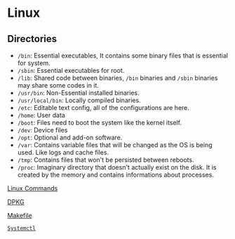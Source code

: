 # Linux

## Directories

- `/bin`: Essential executables, It contains some binary files that is essential for system.
- `/sbin`: Essential executables for root.
- `/lib`: Shared code between binaries, `/bin` binaries and `/sbin` binaries may share some codes in it.
- `/usr/bin`: Non-Essential installed binaries.
- `/usr/local/bin`: Locally compiled binaries.
- `/etc`: Editable text config, all of the configurations are here.
- `/home`: User data
- `/boot`: Files need to boot the system like the kernel itself.
- `/dev`: Device files
- `/opt`: Optional and add-on software.
- `/var`: Contains variable files that will be changed as the OS is being used. Like logs and cache files.
- `/tmp`: Contains files that won't be persisted between reboots.
- `/proc`: Imaginary directory that doesn't actually exist on the disk. It is created by the memory and contains informations about processes.

[Linux Commands](Linux%203d1f9/Linux%20Comm%208ed15.md)

[DPKG](Linux%203d1f9/DPKG%200be9b.md)

[Makefile](Linux%203d1f9/Makefile%205eb60.md)

[`Systemctl`](Linux%203d1f9/Systemctl%207e7f7.md)